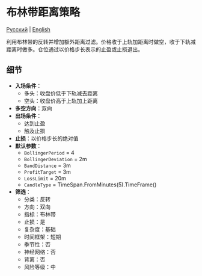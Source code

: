 # 布林带距离策略
[Русский](README_ru.md) | [English](README.md)

利用布林带的反转并增加额外距离过滤。价格收于上轨加距离时做空，收于下轨减距离时做多。仓位通过以价格步长表示的止盈或止损退出。

## 细节

- **入场条件**：
  - 多头：收盘价低于下轨减去距离
  - 空头：收盘价高于上轨加上距离
- **多空方向**：双向
- **出场条件**：
  - 达到止盈
  - 触及止损
- **止损**：以价格步长的绝对值
- **默认参数**：
  - `BollingerPeriod` = 4
  - `BollingerDeviation` = 2m
  - `BandDistance` = 3m
  - `ProfitTarget` = 3m
  - `LossLimit` = 20m
  - `CandleType` = TimeSpan.FromMinutes(5).TimeFrame()
- **筛选**：
  - 分类：反转
  - 方向：双向
  - 指标：布林带
  - 止损：是
  - 复杂度：基础
  - 时间框架：短期
  - 季节性：否
  - 神经网络：否
  - 背离：否
  - 风险等级：中
